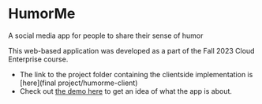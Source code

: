 # HumorMe
A social media app for people to share their sense of humor

This web-based application was developed as a part of the Fall 2023 Cloud Enterprise course. 

- The link to the project folder containing the clientside implementation is [here](final project/humorme-client)
- Check out [the demo here](https://youtu.be/spTFk1AgGv8) to get an idea of what the app is about.

